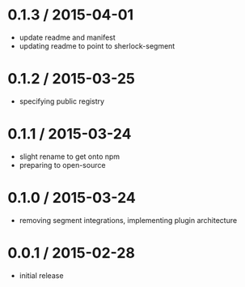 
0.1.3 / 2015-04-01
==================

  * update readme and manifest
  * updating readme to point to sherlock-segment

0.1.2 / 2015-03-25
==================

  * specifying public registry

0.1.1 / 2015-03-24
==================

  * slight rename to get onto npm
  * preparing to open-source

0.1.0 / 2015-03-24
==================

  * removing segment integrations, implementing plugin architecture

0.0.1 / 2015-02-28
==================

  * initial release
